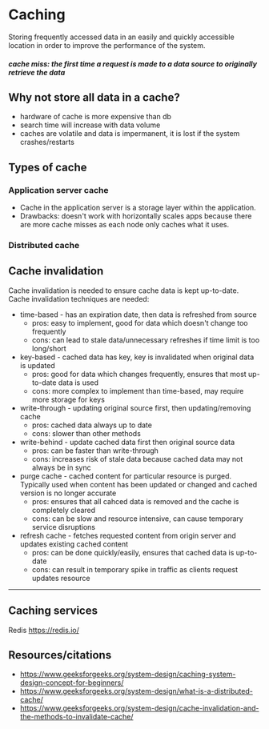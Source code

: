 # Caching

Storing frequently accessed data in an easily and quickly accessible location in order to improve the performance of the system.

##### cache miss: the first time a request is made to a data source to originally retrieve the data

## Why not store all data in a cache?
- hardware of cache is more expensive than db
- search time will increase with data volume
- caches are volatile and data is impermanent, it is lost if the system crashes/restarts

## Types of cache
### Application server cache
- Cache in the application server is a storage layer within the application.
- Drawbacks: doesn't work with horizontally scales apps because there are more cache misses as each node only caches what it uses.

### Distributed cache


## Cache invalidation
Cache invalidation is needed to ensure cache data is kept up-to-date. Cache invalidation techniques are needed:
- time-based - has an expiration date, then data is refreshed from source
    - pros: easy to implement, good for data which doesn't change too frequently
    - cons: can lead to stale data/unnecessary refreshes if time limit is too long/short
- key-based - cached data has key, key is invalidated when original data is updated
    - pros: good for data which changes frequently, ensures that most up-to-date data is used
    - cons: more complex to implement than time-based, may require more storage for keys
- write-through - updating original source first, then updating/removing cache
    - pros: cached data always up to date
    - cons: slower than other methods
- write-behind - update cached data first then original source data
    - pros: can be faster than write-through
    - cons: increases risk of stale data because cached data may not always be in sync
- purge cache - cached content for particular resource is purged. Typically used when content has been updated or changed and cached version is no longer accurate
    - pros: ensures that all cahced data is removed and the cache is completely cleared
    - cons: can be slow and resource intensive, can cause temporary service disruptions
- refresh cache - fetches requested content from origin server and updates existing cached content
    - pros: can be done quickly/easily, ensures that cached data is up-to-date
    - cons: can result in temporary spike in traffic as clients request updates resource



___

## Caching services
Redis https://redis.io/ 


## Resources/citations

- https://www.geeksforgeeks.org/system-design/caching-system-design-concept-for-beginners/
- https://www.geeksforgeeks.org/system-design/what-is-a-distributed-cache/
- https://www.geeksforgeeks.org/system-design/cache-invalidation-and-the-methods-to-invalidate-cache/
